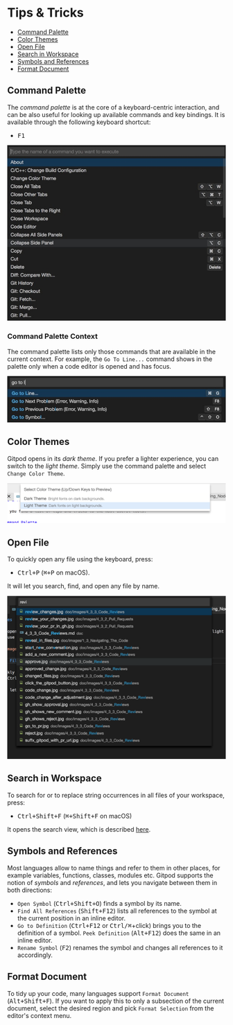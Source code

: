 # Tips & Tricks

- [Command Palette](#command-palette)
- [Color Themes](#color-themes)
- [Open File](#open-file)
- [Search in Workspace](#search-in-workspace)
- [Symbols and References](#symbols-and-references)
- [Format Document](#format-document)

## Command Palette

The _command palette_ is at the core of a keyboard-centric interaction, and can be also useful for
looking up available commands and key bindings. It is available through the following keyboard
shortcut:

- <kbd>F1</kbd>

![Command Palette](../../../static/images/docs/command_palette.jpg)

### Command Palette Context

The command palette lists only those commands that are available in the current context. For
example, the `Go To Line...` command shows in the palette only when a code editor is opened and has
focus.

![Command Palette Context Example: Go to Line](../../../static/images/docs/go_to_line_w_editor.jpg)

## Color Themes

Gitpod opens in its _dark theme_. If you prefer a lighter experience, you can switch to the _light
theme_. Simply use the command palette and select `Change Color Theme`.

![Change Color Theme](../../../static/images/docs/light-theme.png)

## Open File

To quickly open any file using the keyboard, press:

- <kbd>Ctrl+P</kbd> (<kbd>⌘+P</kbd> on macOS).

It will let you search, find, and open any file by name.

![Open File](../../../static/images/docs/open-file.png)

## Search in Workspace

To search for or to replace string occurrences in all files of your workspace, press:

- <kbd>Ctrl+Shift+F</kbd> (<kbd>⌘+Shift+F</kbd> on macOS)

It opens the search view, which is described [here](/docs/search/).

## Symbols and References

Most languages allow to name things and refer to them in other places, for example variables,
functions, classes, modules etc. Gitpod supports the notion of _symbols_ and _references_, and lets
you navigate between them in both directions:

- `Open Symbol` (<kbd>Ctrl+Shift+O</kbd>) finds a symbol by its name.
- `Find All References` (<kbd>Shift+F12</kbd>) lists all references to the symbol at the current
  position in an inline editor.
- `Go to Definition` (<kbd>Ctrl+F12</kbd> or <kbd>Ctrl/⌘</kbd>+click) brings you to the definition
  of a symbol. `Peek Definition` (<kbd>Alt+F12</kbd>) does the same in an inline editor.
- `Rename Symbol` (<kbd>F2</kbd>) renames the symbol and changes all references to it accordingly.

## Format Document

To tidy up your code, many languages support `Format Document` (<kbd>Alt+Shift+F</kbd>).
If you want to apply this to only a subsection of the current document, select the desired region
and pick `Format Selection` from the editor's context menu.
